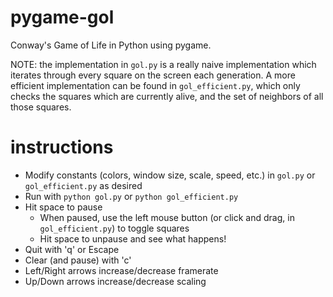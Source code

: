 # pygame-gol
Conway's Game of Life in Python using pygame.

NOTE: the implementation in `gol.py` is a really naive implementation which iterates through every square on the screen each generation. A more efficient implementation can be found in `gol_efficient.py`, which only checks the squares which are currently alive, and the set of neighbors of all those squares.

# instructions

 - Modify constants (colors, window size, scale, speed, etc.) in `gol.py` or `gol_efficient.py` as desired
 - Run with `python gol.py` or `python gol_efficient.py`
 - Hit space to pause
   + When paused, use the left mouse button (or click and drag, in `gol_efficient.py`) to toggle squares
   + Hit space to unpause and see what happens!
 - Quit with 'q' or Escape
 - Clear (and pause) with 'c'
 - Left/Right arrows increase/decrease framerate
 - Up/Down arrows increase/decrease scaling
